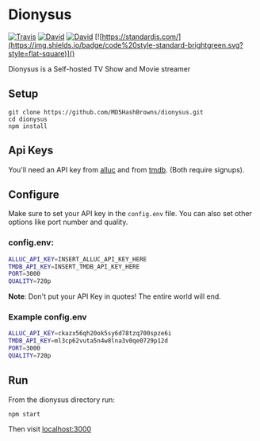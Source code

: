 # Dionysus 
[![Travis](https://img.shields.io/travis/MD5HashBrowns/dionysus.svg?style=flat-square)]() [![David](https://img.shields.io/david/md5hashbrowns/dionysus.svg?style=flat-square)]() [![David](https://img.shields.io/david/dev/md5hashbrowns/dionysus.svg?style=flat-square)]() [![https://standardjs.com/](https://img.shields.io/badge/code%20style-standard-brightgreen.svg?style=flat-square)]()

Dionysus is a Self-hosted TV Show and Movie streamer

## Setup
```
git clone https://github.com/MD5HashBrowns/dionysus.git
cd dionysus
npm install
```
## Api Keys
You'll need an API key from [alluc](http://accounts.alluc.com/register.html) and from [tmdb](https://www.themoviedb.org/account/signup). (Both require signups). 

## Configure
Make sure to set your API key in the `config.env` file. You can also set other options like port number and quality.

### config.env:
```bash
ALLUC_API_KEY=INSERT_ALLUC_API_KEY_HERE
TMDB_API_KEY=INSERT_TMDB_API_KEY_HERE
PORT=3000
QUALITY=720p
```
__Note__: Don't put your API Key in quotes! The entire world will end.
### Example config.env
```bash
ALLUC_API_KEY=ckazx56qh20ok5sy6d78tzq700spze6i
TMDB_API_KEY=ml3cp62vuta5n4w8lna3v0qe0729p12d
PORT=3000
QUALITY=720p
```
## Run
From the dionysus directory run:
```
npm start
```

Then visit [localhost:3000](http://localhost:3000) 
